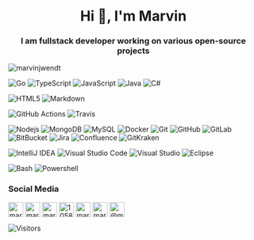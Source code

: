 <!--suppress ALL -->
<h1 align="center">Hi 👋, I'm Marvin</h1>
<h3 align="center">I am fullstack developer working on various open-source projects</h3>

<p><img align="center" src="https://github-readme-stats.vercel.app/api?username=marvinjwendt&show_icons=true" alt="marvinjwendt" /></p>


![Go](https://img.shields.io/badge/-Go-blue?style=flat-square&logo=go&logoColor=white)
![TypeScript](https://img.shields.io/badge/-TypeScript-007ACC?style=flat-square&logo=typescript&logoColor=white)
![JavaScript](https://img.shields.io/badge/-JavaScript-yellow?style=flat-square&logo=javascript&logoColor=white)
![Java](https://img.shields.io/badge/-Java-darkred?style=flat-square&logo=java&logoColor=white)
![C#](https://img.shields.io/badge/-C--Sharp-darkgreen?style=flat-square&logo=c-sharp&logoColor=white)

![HTML5](https://img.shields.io/badge/-HTML5-E34F26?style=flat-square&logo=html5&logoColor=white)
![Markdown](https://img.shields.io/badge/-Markdown-E34F26?style=flat-square&logo=markdown&logoColor=white)

![GitHub Actions](https://img.shields.io/badge/-GitHub_Actions-black?style=flat-square&logo=github-actions&logoColor=white)
![Travis](https://img.shields.io/badge/-Travis-green?style=flat-square&logo=travis&logoColor=white)

![Nodejs](https://img.shields.io/badge/-Nodejs-green?style=flat-square&logo=Node.js&logoColor=white)
![MongoDB](https://img.shields.io/badge/-MongoDB-green?style=flat-square&logo=mongodb&logoColor=white)
![MySQL](https://img.shields.io/badge/-MySQL-blue?style=flat-square&logo=mysql&logoColor=white)
![Docker](https://img.shields.io/badge/-Docker-blue?style=flat-square&logo=docker&logoColor=white)
![Git](https://img.shields.io/badge/-Git-orange?style=flat-square&logo=git&logoColor=white)
![GitHub](https://img.shields.io/badge/-GitHub-181717?style=flat-square&logo=github&logoColor=white)
![GitLab](https://img.shields.io/badge/-GitLab-FCA121?style=flat-square&logo=gitlab&logoColor=white)
![BitBucket](https://img.shields.io/badge/-BitBucket-darkblue?style=flat-square&logo=bitbucket&logoColor=white)
![Jira](https://img.shields.io/badge/-Jira-darkblue?style=flat-square&logo=jira&logoColor=white)
![Confluence](https://img.shields.io/badge/-Confluence-darkblue?style=flat-square&logo=confluence&logoColor=white)
![GitKraken](https://img.shields.io/badge/-GitKraken-darkblue?style=flat-square&logo=GitKraken&logoColor=white)

![IntelliJ IDEA](https://img.shields.io/badge/-IntelliJ_IDEA-blue?style=flat-square&logo=intellij-idea&logoColor=white)
![Visual Studio Code](https://img.shields.io/badge/-Visual_Studio_Code-blue?style=flat-square&logo=visual-studio-code&logoColor=white)
![Visual Studio](https://img.shields.io/badge/-Visual_Studio-blue?style=flat-square&logo=visual-studio&logoColor=white)
![Eclipse](https://img.shields.io/badge/-Eclipse-purple?style=flat-square&logo=eclipse&logoColor=white)

![Bash](https://img.shields.io/badge/-Bash-green?style=flat-square&logo=linux&logoColor=white)
![Powershell](https://img.shields.io/badge/-Powershell-blue?style=flat-square&logo=powershell&logoColor=white)

### Social Media
<a href="https://codepen.io/marvinjwendt" target="blank"><img align="center" src="https://cdn.jsdelivr.net/npm/simple-icons@3.0.1/icons/codepen.svg" alt="marvinjwendt" height="30" width="30" /></a>
<a href="https://twitter.com/marvinjwendt" target="blank"><img align="center" src="https://cdn.jsdelivr.net/npm/simple-icons@3.0.1/icons/twitter.svg" alt="marvinjwendt" height="30" width="30" /></a>
<a href="https://linkedin.com/in/marvin-wendt-7631b519a" target="blank"><img align="center" src="https://cdn.jsdelivr.net/npm/simple-icons@3.0.1/icons/linkedin.svg" alt="marvin-wendt-7631b519a" height="30" width="30" /></a>
<a href="https://stackoverflow.com/users/10588376" target="blank"><img align="center" src="https://cdn.jsdelivr.net/npm/simple-icons@3.0.1/icons/stackoverflow.svg" alt="10588376" height="30" width="30" /></a>
<a href="https://codesandbox.com/marvinjwendt" target="blank"><img align="center" src="https://cdn.jsdelivr.net/npm/simple-icons@3.0.1/icons/codesandbox.svg" alt="marvinjwendt" height="30" width="30" /></a>
<a href="https://instagram.com/marvinjwendt" target="blank"><img align="center" src="https://cdn.jsdelivr.net/npm/simple-icons@3.0.1/icons/instagram.svg" alt="marvinjwendt" height="30" width="30" /></a>
<a href="https://medium.com/@marvinjwendt" target="blank"><img align="center" src="https://cdn.jsdelivr.net/npm/simple-icons@3.0.1/icons/medium.svg" alt="@marvinjwendt" height="30" width="30" /></a>

![Visitors](https://visitor-badge.laobi.icu/badge?page_id=github.marvinjwendt)